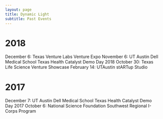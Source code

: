 ```yaml
---
layout: page
title: Dynamic Light
subtitle: Past Events
---
```

<div>

<h1> 2018 </h1>
December 6: Texas Venture Labs Venture Expo
November 6: UT Austin Dell Medical School Texas Health Catalyst Demo Day 2018
October 30: Texas Life Science Venture Showcase
February 14: UTAustin stARTup Studio

<h1> 2017 </h1>
December 7: UT Austin Dell Medical School Texas Health Catalyst Demo Day 2017
October 6: National Science Foundation Southwest Regional I-Corps Program

</div>
